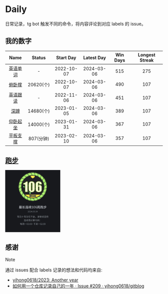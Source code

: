 # Daily

日常记录，tg bot 触发不同的命令，将内容评论到对应 labels 的 issue。

## 我的数字

<!--START_SECTION:my_number-->
| Name | Status | Start Day | Latest Day | Win Days | Longest Streak |
| :---: | :---: | :---: | :---: | :---: | :---: |
| [英语单词](https://github.com/F4ria/Daily/issues/5) | - | 2022-10-07 | 2024-03-06 | 515 | 275 | <!-- 2023-05-04 to 2024-02-02 --> 
| [俯卧撑](https://github.com/F4ria/Daily/issues/3) | 20620(个) | 2022-10-07 | 2024-03-06 | 490 | 107 | <!-- 2023-10-01 to 2024-01-15 --> 
| [英语跟读](https://github.com/F4ria/Daily/issues/6) | - | 2022-11-06 | 2024-03-06 | 451 | 107 | <!-- 2023-10-01 to 2024-01-15 --> 
| [深蹲](https://github.com/F4ria/Daily/issues/2) | 14680(个) | 2023-01-05 | 2024-03-06 | 389 | 107 | <!-- 2023-10-01 to 2024-01-15 --> 
| [仰卧起坐](https://github.com/F4ria/Daily/issues/4) | 14000(个) | 2023-01-31 | 2024-03-06 | 367 | 107 | <!-- 2023-10-01 to 2024-01-15 --> 
| [平板支撑](https://github.com/F4ria/Daily/issues/1) | 807(分钟) | 2023-02-10 | 2024-03-06 | 357 | 107 | <!-- 2023-10-01 to 2024-01-15 --> 

<!--END_SECTION:my_number-->

## [跑步](https://github.com/F4ria/Daily/issues/10)

<!--START_SECTION:running-->
<img src="https://github.com/F4ria/Daily/blob/master/data/images/running/20240304-232301-106_weeks.jpg" width="35%">
<!--END_SECTION:running-->

## 感谢

> [!NOTE]
> 通过 issues 配合 labels 记录的想法和代码均来自: 
> * [yihong0618/2023: Another year](https://github.com/yihong0618/2023)
> * [如何用一个仓库记录自己的一年 · Issue #209 · yihong0618/gitblog](https://github.com/yihong0618/gitblog/issues/209)
